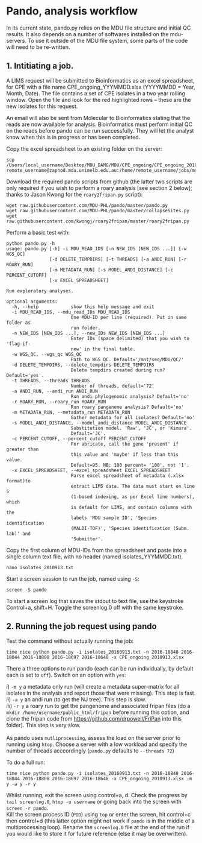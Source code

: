 # Pando, analysis workflow
In its current state, pando.py relies on the MDU file structure and initial QC results.  It also depends on a number of softwares installed on the mdu-servers.  To use it outside of the MDU file system, some parts of the code will need to be re-written.  

## 1. Intitiating a job.

A LIMS request will be submitted to Bioinformatics as an excel spreadsheet, for CPE with a file name CPE_ongoing_YYYMMDD.xlsx (YYYYMMDD = Year, Month, Date).  The file contains a set of CPE isolates in a two year rolling window.  Open the file and look for the red highlighted rows – these are the new isolates for this request.

An email will also be sent from Molecular to Bioinformatics stating that the reads are now available for analysis.  Bioinformatics must perform initial QC on the reads before pando can be run successfully.  They will let the analyst know when this is in progress or has been completed.  

Copy the excel spreadsheet to an existing folder on the server:
```
scp /Users/local_username/Desktop/MDU_DAMG/MDU/CPE_ongoing/CPE_ongoing_2010913.xlsx remote_username@zaphod.mdu.unimelb.edu.au:/home/remote_username/jobs/mdu/CPE_ongoing/pando
```

Download the required pando scripts from github (the latter two scripts are only required if you wish to perform a roary analysis [see section 2 below]; thanks to Jason Kwong for the `roary2fripan.py` script):
```
wget raw.githubusercontent.com/MDU-PHL/pando/master/pando.py
wget raw.githubusercontent.com/MDU-PHL/pando/master/collapseSites.py
wget raw.githubusercontent.com/kwongj/roary2fripan/master/roary2fripan.py
```

Perform a basic test with:
```
python pando.py -h
usage: pando.py [-h] -i MDU_READ_IDS [-n NEW_IDS [NEW_IDS ...]] [-w WGS_QC]
                [-d DELETE_TEMPDIRS] [-t THREADS] [-a ANDI_RUN] [-r ROARY_RUN]
                [-m METADATA_RUN] [-s MODEL_ANDI_DISTANCE] [-c PERCENT_CUTOFF]
                [-x EXCEL_SPREADSHEET]

Run exploratory analyses.

optional arguments:
  -h, --help            show this help message and exit
  -i MDU_READ_IDS, --mdu_read_IDs MDU_READ_IDS
                        One MDU-ID per line (required). Put in same folder as
                        run folder.
  -n NEW_IDS [NEW_IDS ...], --new_IDs NEW_IDS [NEW_IDS ...]
                        Enter IDs (space delimited) that you wish to 'flag-if-
                        new' in the final table.
  -w WGS_QC, --wgs_qc WGS_QC
                        Path to WGS QC. Default='/mnt/seq/MDU/QC/'
  -d DELETE_TEMPDIRS, --delete_tempdirs DELETE_TEMPDIRS
                        Delete tempdirs created during run? Default='yes'.
  -t THREADS, --threads THREADS
                        Number of threads, default='72'
  -a ANDI_RUN, --andi_run ANDI_RUN
                        Run andi phylogenomic analysis? Default='no'
  -r ROARY_RUN, --roary_run ROARY_RUN
                        Run roary pangenome analysis? Default='no'
  -m METADATA_RUN, --metadata_run METADATA_RUN
                        Gather metadata for all isolates? Default='no'
  -s MODEL_ANDI_DISTANCE, --model_andi_distance MODEL_ANDI_DISTANCE
                        Substitution model. 'Raw', 'JC', or 'Kimura'.
                        Default='JC'.
  -c PERCENT_CUTOFF, --percent_cutoff PERCENT_CUTOFF
                        For abricate, call the gene 'present' if greater than
                        this value and 'maybe' if less than this value.
                        Default=95. NB: 100 percent= '100', not '1'.
  -x EXCEL_SPREADSHEET, --excel_spreadsheet EXCEL_SPREADSHEET
                        Parse excel spreadsheet of metadata (.xlsx format)to
                        extract LIMS data. The data must start on line 5
                        (1-based indexing, as per Excel line numbers), which
                        is default for LIMS, and contain columns with the
                        labels 'MDU sample ID', 'Species identification
                        (MALDI-TOF)', 'Species identification (Subm. lab)' and
                        'Submitter'.

```


Copy the first column of MDU-IDs from the spreadsheet and paste into a single column text file, with no header (named isolates_YYYMMDD.txt).

```
nano isolates_2010913.txt
```

Start a screen session to run the job, named using `-S`:
```
screen -S pando
```

To start a screen log that saves the stdout to text file, use the keystroke
Control+a, shift+H.  Toggle the screenlog.0 off with the same keystroke.   

## 2. Running the job request using pando
Test the command without actually running the job:
```
time nice python pando.py -i isolates_20160913.txt -n 2016-18848 2016-18844 2016-18808 2016-18697 2016-18648 -x CPE_ongoing_2010913.xlsx
```

There a three options to run pando (each can be run individually, by default each is set to `off`).  Switch on an option with `yes`:

<i>i</i>) `-m y` a metadata only run (will create a metadata super-matrix for all isolates in the analysis and report those that were missing). This step is fast.<br>
<i>ii</i>) `-a y` an andi run (to get the NJ tree). This step is slow. <br>
<i>iii</i>) `-r y` a roary run to get the pangenome and associated fripan files (do a `mkdir /home/username/public_html/fripan` before running this option, and clone the fripan code from https://github.com/drpowell/FriPan into this folder).  This step is very slow.<br>  
As pando uses `mutliprocessing`, assess the load on the server prior to running using `htop`.  Choose a server with a low workload and specify the number of threads acccordingly (`pando.py` defaults to `--threads 72`)<br>

To do a full run:
```
time nice python pando.py -i isolates_20160913.txt -n 2016-18848 2016-18844 2016-18808 2016-18697 2016-18648 -x CPE_ongoing_2010913.xlsx -m y -a y -r y
```
Whilst running, exit the screen using control+a, d.  Check the progress by `tail screenlog.0`, `htop -u username` or going back into the screen with `screen -r pando`. <br>
Kill the screen process ID (`PID`) using `top` or enter the screen, hit control+c then control+d (this latter option might not work if `pando` is in the middle of a multiprocessing loop).  Rename the `screenlog.0` file at the end of the run if you would like to store it for future reference (else it may be overwritten). 
